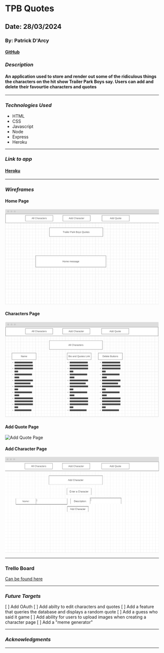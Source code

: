 # TPB Quotes

## Date: 28/03/2024

### By: Patrick D'Arcy

#### [GitHub](https://github.com/rela7e) 

### **_Description_**

#### An application used to store and render out some of the ridiculous things the characters on the hit show Trailer Park Boys say. Users can add and delete their favourtie characters and quotes 

---

### **_Technologies Used_**

 - HTML
 - CSS
 - Javascript
 - Node
 - Express
 - Heroku

___

### **_Link to app_**

#### [Heroku](https://tpbquotesplswork-15b3ba465852.herokuapp.com/)
---

### **_Wireframes_**

#### Home Page
![Home Page](/Wireframes/Index.PNG)

#### Characters Page
![Characters Page](/Wireframes/All%20characters.PNG)

#### Add Quote Page
![Add Quote Page](/Wireframes/Add%20Quote%20.PNG)

#### Add Character Page
![Add Character Page](/Wireframes/Add%20Character.PNG)

___

### Trello Board

[Can be found here](https://trello.com/b/6sC4RgYI)
___

### **_Future Targets_**

[ ] Add OAuth
[ ] Add abilty to edit characters and quotes
[ ] Add a feature that queries the database and displays a random quote
[ ] Add a guess who said it game
[ ] Add ability for users to upload images when creating a character page
[ ] Add a "meme generator"

---

### **_Acknowledgments_**

---
